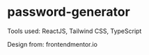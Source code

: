 # password-generator

Tools used: ReactJS, Tailwind CSS, TypeScript

Design from: frontendmentor.io
